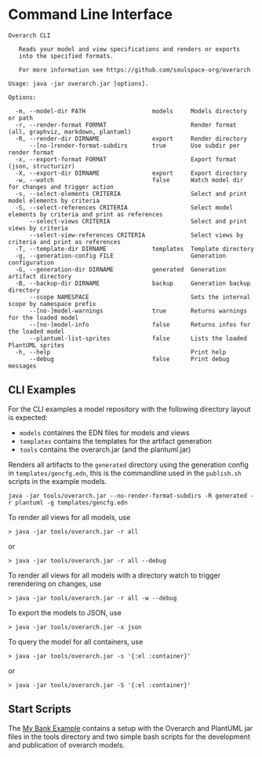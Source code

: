# Command Line Interface

```
Overarch CLI
   
   Reads your model and view specifications and renders or exports
   into the specified formats.

   For more information see https://github.com/soulspace-org/overarch

Usage: java -jar overarch.jar [options].

Options:

  -m, --model-dir PATH                   models     Models directory or path
  -r, --render-format FORMAT                        Render format (all, graphviz, markdown, plantuml)
  -R, --render-dir DIRNAME               export     Render directory
      --[no-]render-format-subdirs       true       Use subdir per render format
  -x, --export-format FORMAT                        Export format (json, structurizr)
  -X, --export-dir DIRNAME               export     Export directory
  -w, --watch                            false      Watch model dir for changes and trigger action
  -s, --select-elements CRITERIA                    Select and print model elements by criteria
  -S, --select-references CRITERIA                  Select model elements by criteria and print as references
      --select-views CRITERIA                       Select and print views by criteria
      --select-view-references CRITERIA             Select views by criteria and print as references
  -T, --template-dir DIRNAME             templates  Template directory
  -g, --generation-config FILE                      Generation configuration
  -G, --generation-dir DIRNAME           generated  Generation artifact directory
  -B, --backup-dir DIRNAME               backup     Generation backup directory
      --scope NAMESPACE                             Sets the internal scope by namespace prefix
      --[no-]model-warnings              true       Returns warnings for the loaded model
      --[no-]model-info                  false      Returns infos for the loaded model
      --plantuml-list-sprites            false      Lists the loaded PlantUML sprites
  -h, --help                                        Print help
      --debug                            false      Print debug messages
 ```

## CLI Examples
For the CLI examples a model repository with the following directory layout is expected:
* `models` containes the EDN files for models and views 
* `templates` contains the templates for the artifact generation
* `tools` contains the overarch.jar (and the plantuml.jar)

Renders all artifacts to the `generated` directory using the generation config in `templates/gencfg.edn`, this is the commandline used in the `publish.sh` scripts in the example models. 
```
java -jar tools/overarch.jar --no-render-format-subdirs -R generated -r plantuml -g templates/gencfg.edn
```

To render all views for all models, use
```
> java -jar tools/overarch.jar -r all
```

or

```
> java -jar tools/overarch.jar -r all --debug
```

To render all views for all models with a directory watch to trigger rerendering on changes, use
```
> java -jar tools/overarch.jar -r all -w --debug
```

To export the models to JSON, use
```
> java -jar tools/overarch.jar -x json
```

To query the model for all containers, use
```
> java -jar tools/overarch.jar -s '{:el :container}'
```
or
```
> java -jar tools/overarch.jar -S '{:el :container}'
```

## Start Scripts
The [My Bank Example](https://github.com/soulspace-org/my-bank-model) contains
a setup with the Overarch and PlantUML jar files in the tools directory and
two simple bash scripts for the development and publication of overarch models.

